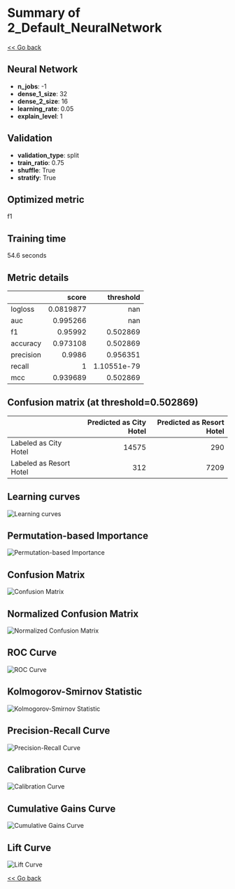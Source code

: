 # Summary of 2_Default_NeuralNetwork

[<< Go back](../README.md)


## Neural Network
- **n_jobs**: -1
- **dense_1_size**: 32
- **dense_2_size**: 16
- **learning_rate**: 0.05
- **explain_level**: 1

## Validation
 - **validation_type**: split
 - **train_ratio**: 0.75
 - **shuffle**: True
 - **stratify**: True

## Optimized metric
f1

## Training time

54.6 seconds

## Metric details
|           |     score |     threshold |
|:----------|----------:|--------------:|
| logloss   | 0.0819877 | nan           |
| auc       | 0.995266  | nan           |
| f1        | 0.95992   |   0.502869    |
| accuracy  | 0.973108  |   0.502869    |
| precision | 0.9986    |   0.956351    |
| recall    | 1         |   1.10551e-79 |
| mcc       | 0.939689  |   0.502869    |


## Confusion matrix (at threshold=0.502869)
|                         |   Predicted as City Hotel |   Predicted as Resort Hotel |
|:------------------------|--------------------------:|----------------------------:|
| Labeled as City Hotel   |                     14575 |                         290 |
| Labeled as Resort Hotel |                       312 |                        7209 |

## Learning curves
![Learning curves](learning_curves.png)

## Permutation-based Importance
![Permutation-based Importance](permutation_importance.png)
## Confusion Matrix

![Confusion Matrix](confusion_matrix.png)


## Normalized Confusion Matrix

![Normalized Confusion Matrix](confusion_matrix_normalized.png)


## ROC Curve

![ROC Curve](roc_curve.png)


## Kolmogorov-Smirnov Statistic

![Kolmogorov-Smirnov Statistic](ks_statistic.png)


## Precision-Recall Curve

![Precision-Recall Curve](precision_recall_curve.png)


## Calibration Curve

![Calibration Curve](calibration_curve_curve.png)


## Cumulative Gains Curve

![Cumulative Gains Curve](cumulative_gains_curve.png)


## Lift Curve

![Lift Curve](lift_curve.png)



[<< Go back](../README.md)
